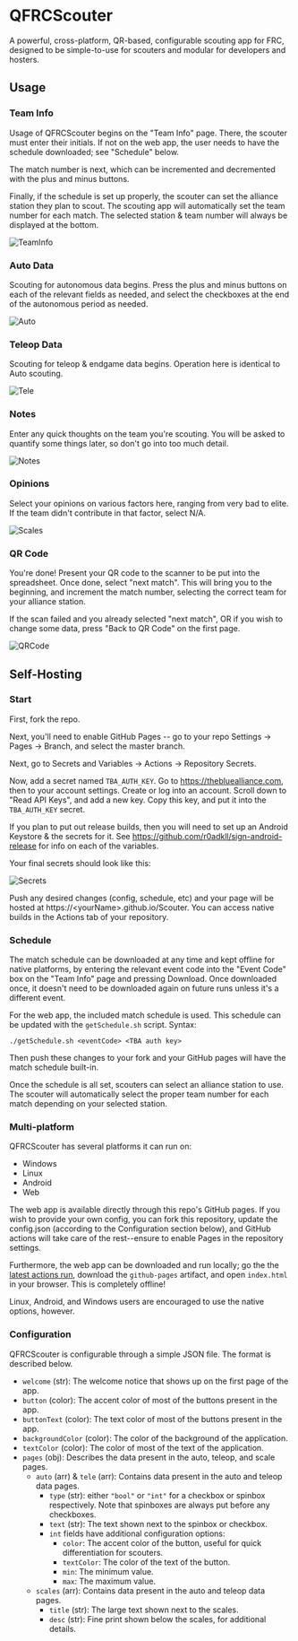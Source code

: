 # QFRCScouter
A powerful, cross-platform, QR-based, configurable scouting app for FRC, designed to be simple-to-use for scouters and modular for developers and hosters.

## Usage

### Team Info
Usage of QFRCScouter begins on the "Team Info" page. There, the scouter must enter their initials. If not on the web app, the user needs to have the schedule downloaded; see "Schedule" below.

The match number is next, which can be incremented and decremented with the plus and minus buttons.

Finally, if the schedule is set up properly, the scouter can set the alliance station they plan to scout. The scouting app will automatically set the team number for each match. The selected station & team number will always be displayed at the bottom.

![TeamInfo](/img/TeamInfo.png?raw=true)

### Auto Data
Scouting for autonomous data begins. Press the plus and minus buttons on each of the relevant fields as needed, and select the checkboxes at the end of the autonomous period as needed.

![Auto](/img/Auto.png?raw=true)

### Teleop Data
Scouting for teleop & endgame data begins. Operation here is identical to Auto scouting.

![Tele](/img/Tele.png?raw=true)

### Notes
Enter any quick thoughts on the team you're scouting. You will be asked to quantify some things later, so don't go into too much detail.

![Notes](/img/Notes.png?raw=true)

### Opinions
Select your opinions on various factors here, ranging from very bad to elite. If the team didn't contribute in that factor, select N/A.

![Scales](/img/Scales.png?raw=true)

### QR Code
You're done! Present your QR code to the scanner to be put into the spreadsheet. Once done, select "next match". This will bring you to the beginning, and increment the match number, selecting the correct team for your alliance station.

If the scan failed and you already selected "next match", OR if you wish to change some data, press "Back to QR Code" on the first page.

![QRCode](/img/QRCode.png?raw=true)

## Self-Hosting

### Start
First, fork the repo.

Next, you'll need to enable GitHub Pages -- go to your repo Settings -> Pages -> Branch, and select the master branch.

Next, go to Secrets and Variables -> Actions -> Repository Secrets.

Now, add a secret named `TBA_AUTH_KEY`. Go to https://thebluealliance.com, then to your account settings. Create or log into an account. Scroll down to "Read API Keys", and add a new key. Copy this key, and put it into the `TBA_AUTH_KEY` secret.

If you plan to put out release builds, then you will need to set up an Android Keystore & the secrets for it. See https://github.com/r0adkll/sign-android-release for info on each of the variables.

Your final secrets should look like this:

![Secrets](/img/Secrets.png?raw=true)

Push any desired changes (config, schedule, etc) and your page will be hosted at https://\<yourName\>.github.io/Scouter. You can access native builds in the Actions tab of your repository.

### Schedule
The match schedule can be downloaded at any time and kept offline for native platforms, by entering the relevant event code into the "Event Code" box on the "Team Info" page and pressing Download. Once downloaded once, it doesn't need to be downloaded again on future runs unless it's a different event.

For the web app, the included match schedule is used. This schedule can be updated with the `getSchedule.sh` script. Syntax:

```
./getSchedule.sh <eventCode> <TBA auth key>
```

Then push these changes to your fork and your GitHub pages will have the match schedule built-in.

Once the schedule is all set, scouters can select an alliance station to use. The scouter will automatically select the proper team number for each match depending on your selected station.

### Multi-platform
QFRCScouter has several platforms it can run on:
- Windows
- Linux
- Android
- Web

The web app is available directly through this repo's GitHub pages. If you wish to provide your own config, you can fork this repository, update the config.json (according to the Configuration section below), and GitHub actions will take care of the rest--ensure to enable Pages in the repository settings.

Furthermore, the web app can be downloaded and run locally; go the the [latest actions run](https://github.com/Q-FRC/Scouter/actions), download the `github-pages` artifact, and open `index.html` in your browser. This is completely offline!

Linux, Android, and Windows users are encouraged to use the native options, however.

### Configuration
QFRCScouter is configurable through a simple JSON file. The format is described below.

- `welcome` (str): The welcome notice that shows up on the first page of the app.
- `button` (color): The accent color of most of the buttons present in the app.
- `buttonText` (color): The text color of most of the buttons present in the app.
- `backgroundColor` (color): The color of the background of the application.
- `textColor` (color): The color of most of the text of the application.
- `pages` (obj): Describes the data present in the auto, teleop, and scale pages.
    * `auto` (arr) & `tele` (arr): Contains data present in the auto and teleop data pages.
        - `type` (str): either `"bool"` or `"int"` for a checkbox or spinbox respectively. Note that spinboxes are always put before any checkboxes.
        - `text` (str): The text shown next to the spinbox or checkbox.
        - `int` fields have additional configuration options:
            * `color`: The accent color of the button, useful for quick differentiation for scouters.
            * `textColor`: The color of the text of the button.
            * `min`: The minimum value.
            * `max`: The maximum value.
    * `scales` (arr): Contains data present in the auto and teleop data pages.
        - `title` (str): The large text shown next to the scales.
        - `desc` (str): Fine print shown below the scales, for additional details.
